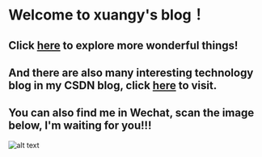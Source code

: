 # Welcome to xuangy's blog！
## Click [here](https://github.com/wtopps?tab=repositories) to explore more wonderful things!
## And there are also many interesting technology blog in my CSDN blog, click [here](https://blog.csdn.net/wtopps) to visit.
## You can also find me in Wechat, scan the image below, I'm waiting for you!!!
![alt text](https://note.youdao.com/yws/api/personal/file/98EEB70A81764EB6AE3C168506AB17DD?method=download&shareKey=393ad26e97beec9f3a0b083bfd42c698)
